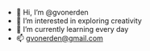 - 👋 Hi, I’m @gvonerden
- 👀 I’m interested in exploring creativity
- 🌱 I’m currently learning every day
- 📫 gvonerden@gmail.com  

<!---
gvonerden/gvonerden is a ✨ special ✨ repository because its `README.md` (this file) appears on your GitHub profile.
You can click the Preview link to take a look at your changes.
--->

